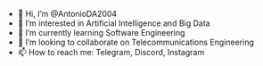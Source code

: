 - 👋 Hi, I’m @AntonioDA2004
- 👀 I’m interested in Artificial Intelligence and Big Data
- 🌱 I’m currently learning Software Engineering
- 💞️ I’m looking to collaborate on Telecommunications Engineering
- 📫 How to reach me: Telegram, Discord, Instagram

<!---
AntonioDA2004/AntonioDA2004 is a ✨ special ✨ repository because its `README.md` (this file) appears on your GitHub profile.
You can click the Preview link to take a look at your changes.
--->
